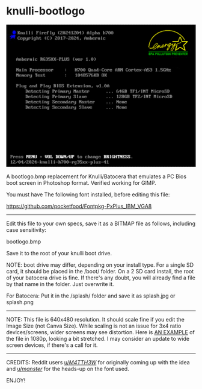 # knulli-bootlogo

<img src="https://github.com/therealduckie/knulli-bootlogo/blob/main/bootlogo.png">

A bootlogo.bmp replacement for Knulli/Batocera that emulates a PC Bios boot screen in Photoshop format. Verified working for GIMP.

You must have The following font installed, before editing this file:

https://github.com/pocketfood/Fontpkg-PxPlus_IBM_VGA8

-----------

Edit this file to your own specs, save it as a BITMAP file as follows, including case sensitivity:

bootlogo.bmp

Save it to the root of your knulli boot drive.

NOTE: boot drive may differ, depending on your install type. For a single SD card, it should be placed in the /boot/ folder. On a 2 SD card install, the root of your batocera drive is fine. If there's any doubt, you will already find a file by that name in the folder. Just overwrite it.

For Batocera: Put it in the /splash/ folder and save it as splash.jpg or splash.png


-----------

NOTE: This file is 640x480 resolution. It should scale fine if you edit the Image Size (not Canva Size). While scaling is not an issue for 3x4 ratio devices/screens, wider screens may see distortion. Here is <a href="https://github.com/therealduckie/knulli-bootlogo/blob/main/bootlogo1080.png">AN EXAMPLE</a> of the file in 1080p, looking a bit stretched. I may consider an update to wide screen devices, if there's a call for it.

-----------

CREDITS: Reddit users <a href="https://old.reddit.com/u/_M4TTH3W_">u/_M4TTH3W_</a> for originally coming up with the idea and <a href="https://old.reddit.com/u/_manster_">u/_manster_</a> for the heads-up on the font used.

ENJOY!
